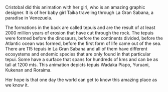 Cristobal did this animation with her girl, who is an amazing graphic designer. It is of her baby girl Taika traveling through La Gran Sabana, a paradise in Venezuela.

The formations in the back are called tepuis and are the result of at least 2000 million years of erosion that have cut through the rock. The tepuis were formed before the dinosaurs, before the continents divided, before the Atlantic ocean was formed, before the first form of life came out of the sea. There are 115 tepuis in La Gran Sabana and all of them have different ecosystems and endemic species that are only found in that particular tepui. Some have a surface that spans for hundreds of kms and can be as tall at 1200 mts. This animation depicts tepuis Wadaka Piapo, Yuruani, Kukenan and Roraima.

Her hope is that one day the world can get to know this amazing place as we know it.
